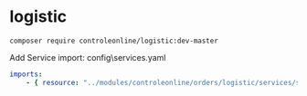 # logistic


`composer require controleonline/logistic:dev-master`


Add Service import:
config\services.yaml

```yaml
imports:
    - { resource: "../modules/controleonline/orders/logistic/services/services.yaml" }    
```